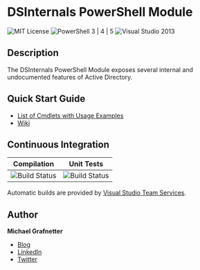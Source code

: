 DSInternals PowerShell Module
=============================

![MIT License](https://img.shields.io/badge/License-MIT-green.svg) ![PowerShell 3 | 4 | 5](https://img.shields.io/badge/PowerShell-3%20|%204%20|%205-blue.svg) ![Visual Studio 2013](https://img.shields.io/badge/Visual%20Studio-2013-383278.svg)

Description
------------

The DSInternals PowerShell Module exposes several internal and undocumented features of Active Directory.

Quick Start Guide
-----------------
- [List of Cmdlets with Usage Examples](https://www.dsinternals.com/en/list-of-cmdlets-in-the-dsinternals-module/)
- [Wiki](https://github.com/MichaelGrafnetter/DSInternals/wiki)

Continuous Integration
----------------------

| Compilation  |  Unit Tests |
--- | ---
![Build Status](https://grafnetter.visualstudio.com/DefaultCollection/_apis/public/build/definitions/419499fa-9402-4b5b-96ad-1d9d235c1b8f/6/badge) | ![Build Status](https://grafnetter.visualstudio.com/DefaultCollection/_apis/public/build/definitions/419499fa-9402-4b5b-96ad-1d9d235c1b8f/7/badge)

Automatic builds are provided by [Visual Studio Team Services](https://www.visualstudio.com/en-us/products/visual-studio-team-services-vs.aspx).

Author
------

**Michael Grafnetter**
- [Blog](https://www.dsinternals.com/en)
- [LinkedIn](https://www.linkedin.com/in/grafnetter)
- [Twitter](https://twitter.com/mgrafnetter)
